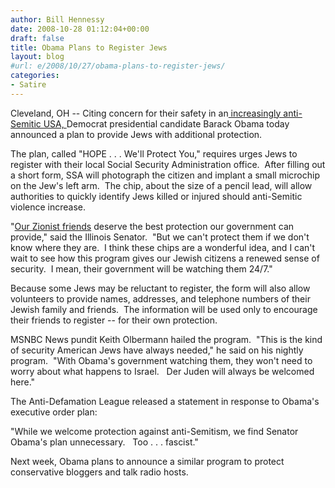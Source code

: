 ```yaml
---
author: Bill Hennessy
date: 2008-10-28 01:12:04+00:00
draft: false
title: Obama Plans to Register Jews
layout: blog
#url: e/2008/10/27/obama-plans-to-register-jews/
categories:
- Satire
---
```


Cleveland, OH -- Citing concern for their safety in an[ increasingly anti-Semitic USA, ](https://www.ksdk.com/news/local/story.aspx?storyid=158218)Democrat presidential candidate Barack Obama today announced a plan to provide Jews with additional protection.

The plan, called "HOPE . . . We'll Protect You," requires urges Jews to register with their local Social Security Administration office.  After filling out a short form, SSA will photograph the citizen and implant a small microchip on the Jew's left arm.  The chip, about the size of a pencil lead, will allow authorities to quickly identify Jews killed or injured should anti-Semitic violence increase.

"[Our Zionist friends](https://www.latimes.com/news/politics/la-na-obamamideast10apr10,0,1780231,full.story) deserve the best protection our government can provide," said the Illinois Senator.  "But we can't protect them if we don't know where they are.  I think these chips are a wonderful idea, and I can't wait to see how this program gives our Jewish citizens a renewed sense of security.  I mean, their government will be watching them 24/7."

Because some Jews may be reluctant to register, the form will also allow volunteers to provide names, addresses, and telephone numbers of their Jewish family and friends.  The information will be used only to encourage their friends to register -- for their own protection.

MSNBC News pundit Keith Olbermann hailed the program.  "This is the kind of security American Jews have always needed," he said on his nightly program.  "With Obama's government watching them, they won't need to worry about what happens to Israel.   Der Juden will always be welcomed here."

The Anti-Defamation League released a statement in response to Obama's executive order plan:

"While we welcome protection against anti-Semitism, we find Senator Obama's plan unnecessary.   Too . . . fascist."

Next week, Obama plans to announce a similar program to protect conservative bloggers and talk radio hosts.
